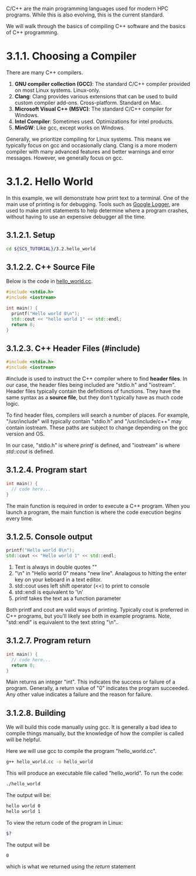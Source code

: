 C/C++ are the main programming languages used for modern HPC programs. While
this is also evolving, this is the current standard.

We will walk through the basics of compiling C++ software and the basics
of C++ programming.

# 3.1.1. Choosing a Compiler

There are many C++ compilers.
1. **GNU compiler collection (GCC)**: The standard C/C++ compiler provided
on most Linux systems. Linux-only.
2. **Clang**: Clang provides various extensions that can be used to build
custom compiler add-ons. Cross-platform. Standard on Mac.
3. **Microsoft Visual C++ (MSVC)**: The standard C/C++ compiler for Windows.
4. **Intel Compiler**: Sometimes used. Optimizations for intel products.
5. **MinGW**: Like gcc, except works on Windows.

Generally, we prioritize compiling for Linux systems. This means we typically
focus on gcc and occasionally clang. Clang is a more modern compiler with
many advanced features and better warnings and error messages. However,
we generally focus on gcc.

# 3.1.2. Hello World

In this example, we will demonstrate how print text to a terminal. One of the
main use of printing is for debugging. Tools such as [Google
Logger](https://github.com/google/glog), are used to make print statements to
help determine where a program crashes, without having to use an expensive
debugger all the time.

## 3.1.2.1. Setup

```bash
cd ${SCS_TUTORIAL}/3.2.hello_world
```

## 3.1.2.2. C++ Source File

Below is the code in [hello_world.cc](https://github.com/scs-lab/scs-tutorial/blob/main/3.1.hello_world/hello_world.cc).
```cpp
#include <stdio.h>
#include <iostream>

int main() {
  printf("Hello world 0\n");
  std::cout << "hello world 1" << std::endl;
  return 0;
}
```

## 3.1.2.3. C++ Header Files (#include)

```cpp
#include <stdio.h>
#include <iostream>
```

\#include is used to instruct the C++ compiler where to find **header files**.
In our case, the header files being included are "stdio.h" and "iostream".
Header files typically contain the definitions of functions. They have the same
syntax as a **source file**, but they don't typically have as much code logic.

To find header files, compilers will search a number of places. For example, "/usr/include" will typically contain "stdio.h" and "/usr/include/c++" may contain iostream. These paths are subject to change depending on the gcc version and OS.

In our case, "stdio.h" is where *printf* is defined, and "iostream" is where
*std::cout* is defined.

## 3.1.2.4. Program start

```cpp
int main() {
  // code here...
}
```

The main function is required in order to execute a C++ program. When you
launch a program, the main function is where the code execution begins every
time.

## 3.1.2.5. Console output
```cpp
printf("Hello world 0\n");
std::cout << "Hello world 1" << std::endl;
```

1. Text is always in double quotes ""
2. "\n" in "Hello world 0" means "new line". Analagous to hitting the enter key on your keboard in a text editor.
3. std::cout uses left shift operator (<<) to print to console
4. std::endl is equivalent to '\n'
3. printf takes the text as a function parameter

Both printf and cout are valid ways of printing. Typically cout is preferred
in C++ programs, but you'll likely see both in example programs. Note,
"std::endl" is equivalent to the text string "\n"..

## 3.1.2.7. Program return

```cpp
int main() {
  // code here...
  return 0;
}
```

Main returns an integer "int". This indicates the success or failure of
a program. Generally, a return value of "0" indicates the program succeeded.
Any other value indicates a failure and the reason for failure.

## 3.1.2.8. Building

We will build this code manually using gcc.  It is generally a bad idea to
compile things manually, but the knowledge of how the compiler is called will be
helpful.

Here we will use gcc to compile the program "hello_world.cc".
```bash
g++ hello_world.cc -o hello_world
```

This will produce an executable file called "hello_world". To run the
code:
```bash
./hello_world
```

The output will be:
```bash
hello world 0
hello world 1
```

To view the return code of the program in Linux:
```bash
$?
```

The output will be
```bash
0
```
which is what we returned using the *return* statement

